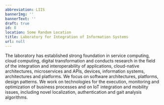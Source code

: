 ```yaml
---
abbreviation: LIIS
bannerImg: ''
bannerText: ''
draft: true
id: 8
location: Some Random Location
title: Laboratory for Integration of Information Systems
url: null
---
```


The laboratory has established strong foundation in service computing, cloud computing, digital transformation and conducts research in the field of the integration and interoperability of applications, cloud-native architectures, microservices and APIs, devices, information systems, architectures and platforms. We focus on software architectures, platforms, design patterns. We work on technologies for the execution, monitoring and optimization of business processes and on IoT integration and mobility issues, including novel localization, authentication and gait analysis algorithms.